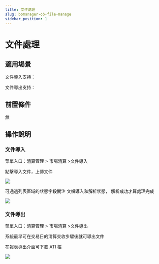 ```yaml
---
title: 文件處理
slug: bomanager-ob-file-manage
sidebar_position: 1
---
```



# 文件處理

## 適用場景

文件導入支持：

文件導出支持：

## 前置條件

無

## 操作說明

### 文件導入

菜單入口：清算管理  &gt; 市場清算  &gt;文件導入

點擊導入文件，上傳文件

<img src="/assets/IpAebfK9UouXJoxyuMecXaI4nSj.png" src-width="2914" src-height="1528" align="center"/>

可通過列表區域的狀態字段關注 文檔導入和解析狀態， 解析成功才算處理完成

<img src="/assets/GJ2QblFc0oEwl2xTiCDcJgJcnwc.png" src-width="3334" src-height="1454" align="center"/>

### 文件導出

菜單入口：清算管理  &gt; 市場清算  &gt;文件導出

系統最早可在交易日的清算交收步驟後就可導出文件

在報表導出介面可下載 ATI 檔

<img src="/assets/IBFnb5wcRoWAObx1mZJc5qEmnic.png" src-width="2924" src-height="1560" align="center"/>

